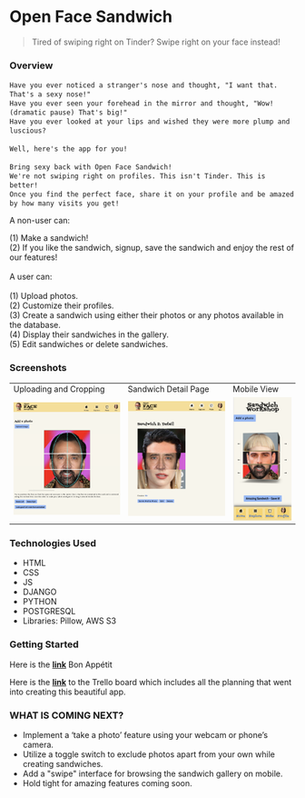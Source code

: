 
# Open Face Sandwich

> Tired of swiping right on Tinder? Swipe right on your face instead!


### Overview 

```
Have you ever noticed a stranger's nose and thought, "I want that. That's a sexy nose!"
Have you ever seen your forehead in the mirror and thought, "Wow! (dramatic pause) That's big!"
Have you ever looked at your lips and wished they were more plump and luscious?

Well, here's the app for you!

Bring sexy back with Open Face Sandwich!
We're not swiping right on profiles. This isn't Tinder. This is better!
Once you find the perfect face, share it on your profile and be amazed by how many visits you get!

```



A non-user can:

(1) Make a sandwich!<br>
(2) If you like the sandwich, signup, save the sandwich and enjoy the rest of our features!<br>
<br>
A user can: <br>
<br>
(1) Upload photos.<br>
(2) Customize their profiles.<br>
(3) Create a sandwich using either their photos or any photos available in the database.<br>
(4) Display their sandwiches in the gallery.<br>
(5) Edit sandwiches or delete sandwiches.<br>



### Screenshots

<table>
  <tr>
    <td>Uploading and Cropping</td>
     <td>Sandwich Detail Page</td>
     <td>Mobile View</td>
  </tr>
  <tr>
    <td><img src="ss/cropping.png" style="width:100%"></td>
    <td><img src="ss/detail.png" style="width:100%"></td>
    <td><img src="ss/sandwich.png" style="width:100%"></td>
  </tr>
 </table>

### Technologies Used

- HTML 
- CSS
- JS 
- DJANGO
- PYTHON
- POSTGRESQL
- Libraries: Pillow, AWS S3

### Getting Started 

Here is the **<a href="https://open-face-sandwich.herokuapp.com/">link</a>** Bon Appétit

Here is the **<a href="https://trello.com/b/5dwWOlXj/open-face">link</a>**  to the Trello board which includes all the planning that went into creating this beautiful app. 


### WHAT IS COMING NEXT?
- Implement a ‘take a photo’ feature using your webcam or phone’s camera.
- Utilize a toggle switch to exclude photos apart from your own while creating sandwiches.
- Add a "swipe" interface for browsing the sandwich gallery on mobile.
- Hold tight for amazing features coming soon. 

